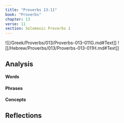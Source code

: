 ```yaml
---
title: "Proverbs 13:11"
book: "Proverbs"
chapter: 13
verse: 11
section: Solomonic Proverbs 1
---
```

![[/Greek/Proverbs/013/Proverbs-013-011G.md#Text]]
![[/Hebrew/Proverbs/013/Proverbs-013-011H.md#Text]]

## Analysis

#### Words

#### Phrases

#### Concepts

## Reflections
